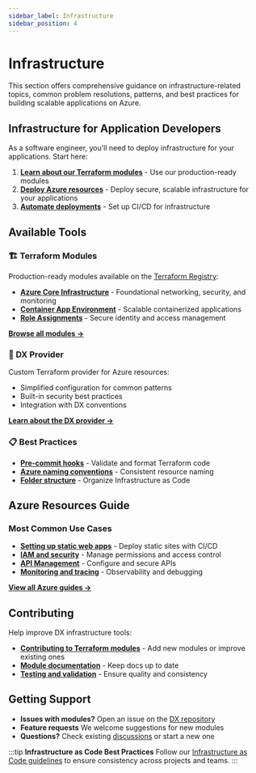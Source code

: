 ```yaml
---
sidebar_label: Infrastructure
sidebar_position: 4
---
```


# Infrastructure

This section offers comprehensive guidance on infrastructure-related topics,
common problem resolutions, patterns, and best practices for building scalable
applications on Azure.

## Infrastructure for Application Developers

As a software engineer, you'll need to deploy infrastructure for your applications. Start here:

1. **[Learn about our Terraform modules](./using-terraform-registry-modules.md)** - Use our production-ready modules
2. **[Deploy Azure resources](./azure/index.md)** - Deploy secure, scalable infrastructure for your applications
3. **[Automate deployments](../pipelines/infra-apply.md)** - Set up CI/CD for infrastructure

## Available Tools

### 🏗️ Terraform Modules

Production-ready modules available on the
[Terraform Registry](https://registry.terraform.io/namespaces/pagopa-dx):

- **[Azure Core Infrastructure](https://registry.terraform.io/modules/pagopa-dx/azure-core-infra)** -
  Foundational networking, security, and monitoring
- **[Container App Environment](https://registry.terraform.io/modules/pagopa-dx/azure-container-app-environment)** -
  Scalable containerized applications
- **[Role Assignments](https://registry.terraform.io/modules/pagopa-dx/azure-role-assignments)** -
  Secure identity and access management

[**Browse all modules →**](https://registry.terraform.io/namespaces/pagopa-dx)

### 🔧 DX Provider

Custom Terraform provider for Azure resources:

- Simplified configuration for common patterns
- Built-in security best practices
- Integration with DX conventions

[**Learn about the DX provider →**](./contributing-to-dx-provider.md)

### 📋 Best Practices

- **[Pre-commit hooks](./pre-commit-terraform.md)** - Validate and format
  Terraform code
- **[Azure naming conventions](../conventions/azure-naming-convention.md)** -
  Consistent resource naming
- **[Folder structure](../conventions/infra-folder-structure.md)** - Organize
  Infrastructure as Code

## Azure Resources Guide

### Most Common Use Cases

- **[Setting up static web apps](./setting-up-azure-static-web-app.md)** -
  Deploy static sites with CI/CD
- **[IAM and security](./azure/azure-iam.md)** - Manage permissions and access
  control
- **[API Management](./azure/apim/index.md)** - Configure and secure APIs
- **[Monitoring and tracing](./azure/azure-tracing.md)** - Observability and
  debugging

[**View all Azure guides →**](./azure/index.md)

## Contributing

Help improve DX infrastructure tools:

- **[Contributing to Terraform modules](./contributing-to-dx-terraform-modules/index.md)** -
  Add new modules or improve existing ones
- **[Module documentation](./contributing-to-dx-terraform-modules/documenting-dx-terraform-modules.md)** -
  Keep docs up to date
- **[Testing and validation](./pre-commit-terraform.md)** - Ensure quality and
  consistency

## Getting Support

- **Issues with modules?** Open an issue on the
  [DX repository](https://github.com/pagopa/dx/issues)
- **Feature requests** We welcome suggestions for new modules
- **Questions?** Check existing
  [discussions](https://github.com/pagopa/dx/discussions) or start a new one

:::tip **Infrastructure as Code Best Practices** Follow our
[Infrastructure as Code guidelines](../conventions/infra-folder-structure.md) to
ensure consistency across projects and teams. :::
